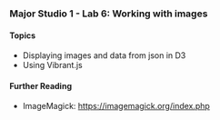 ### Major Studio 1 - Lab 6: Working with images

#### Topics
- Displaying images and data from json in D3
- Using Vibrant.js

#### Further Reading
- ImageMagick: https://imagemagick.org/index.php  